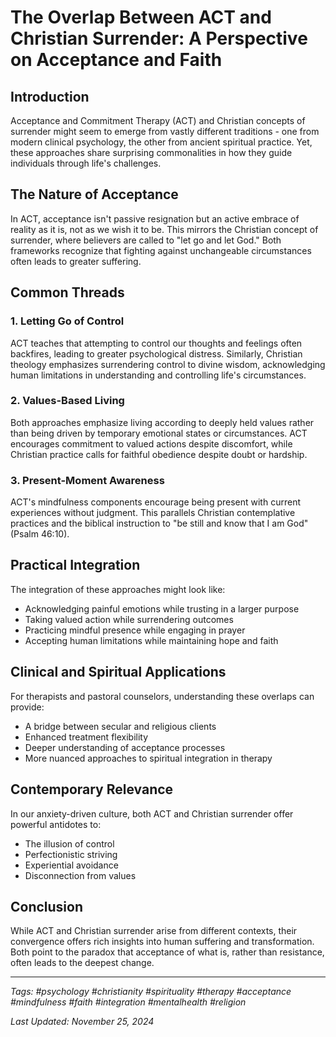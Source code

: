 # The Overlap Between ACT and Christian Surrender: A Perspective on Acceptance and Faith

## Introduction

Acceptance and Commitment Therapy (ACT) and Christian concepts of surrender might seem to emerge from vastly different traditions - one from modern clinical psychology, the other from ancient spiritual practice. Yet, these approaches share surprising commonalities in how they guide individuals through life's challenges.

## The Nature of Acceptance

In ACT, acceptance isn't passive resignation but an active embrace of reality as it is, not as we wish it to be. This mirrors the Christian concept of surrender, where believers are called to "let go and let God." Both frameworks recognize that fighting against unchangeable circumstances often leads to greater suffering.

## Common Threads

### 1. Letting Go of Control

ACT teaches that attempting to control our thoughts and feelings often backfires, leading to greater psychological distress. Similarly, Christian theology emphasizes surrendering control to divine wisdom, acknowledging human limitations in understanding and controlling life's circumstances.

### 2. Values-Based Living

Both approaches emphasize living according to deeply held values rather than being driven by temporary emotional states or circumstances. ACT encourages commitment to valued actions despite discomfort, while Christian practice calls for faithful obedience despite doubt or hardship.

### 3. Present-Moment Awareness

ACT's mindfulness components encourage being present with current experiences without judgment. This parallels Christian contemplative practices and the biblical instruction to "be still and know that I am God" (Psalm 46:10).

## Practical Integration

The integration of these approaches might look like:
- Acknowledging painful emotions while trusting in a larger purpose
- Taking valued action while surrendering outcomes
- Practicing mindful presence while engaging in prayer
- Accepting human limitations while maintaining hope and faith

## Clinical and Spiritual Applications

For therapists and pastoral counselors, understanding these overlaps can provide:
- A bridge between secular and religious clients
- Enhanced treatment flexibility
- Deeper understanding of acceptance processes
- More nuanced approaches to spiritual integration in therapy

## Contemporary Relevance

In our anxiety-driven culture, both ACT and Christian surrender offer powerful antidotes to:
- The illusion of control
- Perfectionistic striving
- Experiential avoidance
- Disconnection from values

## Conclusion

While ACT and Christian surrender arise from different contexts, their convergence offers rich insights into human suffering and transformation. Both point to the paradox that acceptance of what is, rather than resistance, often leads to the deepest change.

---

*Tags: #psychology #christianity #spirituality #therapy #acceptance #mindfulness #faith #integration #mentalhealth #religion*

*Last Updated: November 25, 2024*